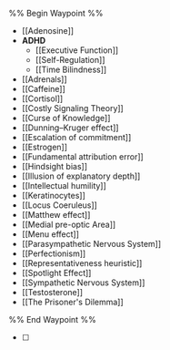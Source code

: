 
%% Begin Waypoint %%
- [[Adenosine]]
- **ADHD**
	- [[Executive Function]]
	- [[Self-Regulation]]
	- [[Time Bilindness]]
- [[Adrenals]]
- [[Caffeine]]
- [[Cortisol]]
- [[Costly Signaling Theory]]
- [[Curse of Knowledge]]
- [[Dunning–Kruger effect]]
- [[Escalation of commitment]]
- [[Estrogen]]
- [[Fundamental attribution error]]
- [[Hindsight bias]]
- [[Illusion of explanatory depth]]
- [[Intellectual humility]]
- [[Keratinocytes]]
- [[Locus Coeruleus]]
- [[Matthew effect]]
- [[Medial pre-optic Area]]
- [[Menu effect]]
- [[Parasympathetic Nervous System]]
- [[Perfectionism]]
- [[Representativeness heuristic]]
- [[Spotlight Effect]]
- [[Sympathetic Nervous System]]
- [[Testosterone]]
- [[The Prisoner's Dilemma]]

%% End Waypoint %%

- [ ] 